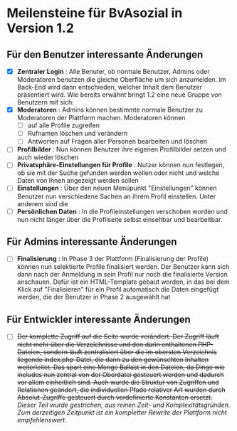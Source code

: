 # Meilensteine für BvAsozial in Version 1.2

## Für den Benutzer interessante Änderungen

-   [x] __Zentraler Login__ : Alle Benuter, ob normale Benutzer, Admins oder Moderatoren benutzen die gleiche Oberfläche um sich anzumelden. Im Back-End wird dann entschieden, welcher Inhalt dem Benutzer präsentiert wird.
Wie bereits erwähnt bringt 1.2 eine neue Gruppe von Benutzern mit sich:
-   [x] __Moderatoren__ : Admins können bestimmte normale Benutzer zu Moderatoren der Plattform machen. Moderatoren können
    -   [ ] auf alle Profile zugreifen
    -   [ ] Rufnamen löschen und verändern
    -   [ ] Antworten auf Fragen aller Personen bearbeiten und löschen
-   [ ] __Profilbilder__ : Nun können Benutzer ihre eigenen Profilbilder setzen und auch wieder löschen
-   [ ] __Privatsphäre-Einstellungen für Profile__ : Nutzer können nun festlegen, ob sie mit der Suche gefunden werden wollen oder nicht und welche Daten von ihnen angezeigt werden sollen
-   [ ] __Einstellungen__ : Über den neuen Menüpunkt "Einstellungen" können Benutzer nun verschiedene Sachen an ihrem Profil einstellen. Unter anderem sind die
-   [ ] __Persönlichen Daten__ : In die Profileinstellungen verschoben worden und nun nicht länger über die Profilseite selbst einsehbar und bearbeitbar.

## Für Admins interessante Änderungen

-   [ ] __Finalisierung__ : In Phase 3 der Plattform (Finalisierung der Profile) können nun selektierte Profile finalisiert werden. Der Benutzer kann sich dann nach der Anmeldung in sein Profil nur noch die finalisierte Version anschauen. Dafür ist ein HTML-Template gebaut worden, in das bei dem Klick auf "Finalisieren" für ein Profil automatisch die Daten eingefügt werden, die der Benutzer in Phase 2 ausgewählt hat

## Für Entwickler interessante Änderungen

-   [ ] ~~Der komplette Zugriff auf die Seite wurde verändert. Der Zugriff läuft nicht mehr über die Verzeichnisse und den darin enthaltenen PHP-Dateien, sondern läuft zentralisiert über die im obersten Verzeichnis liegende index.php-Datei, die dann zu den gewünschten Inhalten weiterleitet. Das spart eine Menge Ballast in den Dateien, da Dinge wie includes nun zentral von der Oberdatei gesteuert werden und dadurch vor allem einheitlich sind. Auch wurde die Struktur von Zugriffen und Relationen geändert, die individuellen Pfade relativer Art wurden durch Absolut-Zugriffe gesteuert durch vordefinierte Konstanten ersetzt.~~ _Dieser Teil wurde gestrichen, aus reinen Zeit- und Komplexitätsgründen. Zum derzeitigen Zeitpunkt ist ein kompletter Rewrite der Plattform nicht empfehlenswert._
